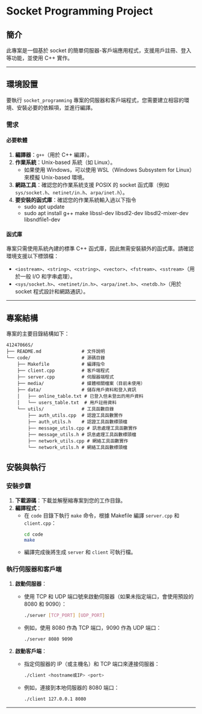 # Socket Programming Project

## 簡介
此專案是一個基於 socket 的簡單伺服器-客戶端應用程式，支援用戶註冊、登入等功能，並使用 C++ 實作。

---

## 環境設置

要執行 `socket_programming` 專案的伺服器和客戶端程式，您需要建立相容的環境、安裝必要的依賴項，並進行編譯。

### 需求

#### 必要軟體
1. **編譯器**：`g++`（用於 C++ 編譯）。
2. **作業系統**：Unix-based 系統（如 Linux）。
   - 如果使用 Windows，可以使用 WSL（Windows Subsystem for Linux）來模擬 Unix-based 環境。
3. **網路工具**：確認您的作業系統支援 POSIX 的 socket 函式庫（例如 `sys/socket.h`、`netinet/in.h`、`arpa/inet.h`）。
4. **要安裝的函式庫**：確認您的作業系統輸入過以下指令
    - sudo apt update
    - sudo apt install g++ make libssl-dev libsdl2-dev libsdl2-mixer-dev libsndfile1-dev

#### 函式庫
專案只需使用系統內建的標準 C++ 函式庫，因此無需安裝額外的函式庫。請確認環境支援以下標頭檔：
- `<iostream>`、`<string>`、`<cstring>`、`<vector>`、`<fstream>`、`<sstream>`（用於一般 I/O 和字串處理）。
- `<sys/socket.h>`、`<netinet/in.h>`、`<arpa/inet.h>`、`<netdb.h>`（用於 socket 程式設計和網路通訊）。

---

## 專案結構

專案的主要目錄結構如下：
```plaintext
41247066S/
├── README.md               # 文件說明
└── code/                   # 源碼目錄
    ├── Makefile            # 編譯指令
    ├── client.cpp          # 客戶端程式
    ├── server.cpp          # 伺服器端程式
    ├── media/              # 媒體相關檔案（目前未使用）
    ├── data/               # 儲存用戶資料和登入資訊
    │   ├── online_table.txt # 已登入但未登出的用戶資料
    │   └── users_table.txt  # 用戶註冊資料
    └── utils/              # 工具函數目錄
        ├── auth_utils.cpp  # 認證工具函數實作
        ├── auth_utils.h    # 認證工具函數標頭檔
        ├── message_utils.cpp # 訊息處理工具函數實作
        ├── message_utils.h # 訊息處理工具函數標頭檔
        ├── network_utils.cpp # 網絡工具函數實作
        └── network_utils.h # 網絡工具函數標頭檔
```
## 安裝與執行

### 安裝步驟

1. **下載源碼**：下載並解壓縮專案到您的工作目錄。
2. **編譯程式**：
   - 在 `code` 目錄下執行 `make` 命令，根據 Makefile 編譯 `server.cpp` 和 `client.cpp`：
     ```bash
     cd code
     make
     ```
   - 編譯完成後將生成 `server` 和 `client` 可執行檔。

### 執行伺服器和客戶端

1. **啟動伺服器**：
   - 使用 TCP 和 UDP 端口號來啟動伺服器（如果未指定端口，會使用預設的 8080 和 9090）：
     ```bash
     ./server [TCP_PORT] [UDP_PORT]
     ```
   - 例如，使用 8080 作為 TCP 端口，9090 作為 UDP 端口：
     ```bash
     ./server 8080 9090
     ```

2. **啟動客戶端**：
   - 指定伺服器的 IP（或主機名）和 TCP 端口來連接伺服器：
     ```bash
     ./client <hostname或IP> <port>
     ```
   - 例如，連接到本地伺服器的 8080 端口：
     ```bash
     ./client 127.0.0.1 8080
     ```

---
